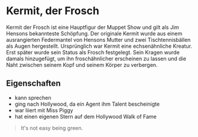 # Kermit, der Frosch

Kermit der Frosch ist eine Hauptfigur der Muppet Show und gilt als Jim Hensons bekannteste Schöpfung.
Der originale Kermit wurde aus einem ausrangierten Federmantel von Hensons Mutter und zwei Tischtennisbällen als Augen hergestellt. Ursprünglich war Kermit eine echsenähnliche Kreatur. Erst später wurde sein Status als Frosch festgelegt. Sein Kragen wurde damals hinzugefügt, um ihn froschähnlicher erscheinen zu lassen und die Naht zwischen seinem Kopf und seinem Körper zu verbergen.

## Eigenschaften
* kann sprechen
* ging nach Hollywood, da ein Agent ihm Talent bescheinigte
* war liiert mit Miss Piggy
* hat einen eigenen Stern auf dem Hollywood Walk of Fame

> It's not easy being green.
